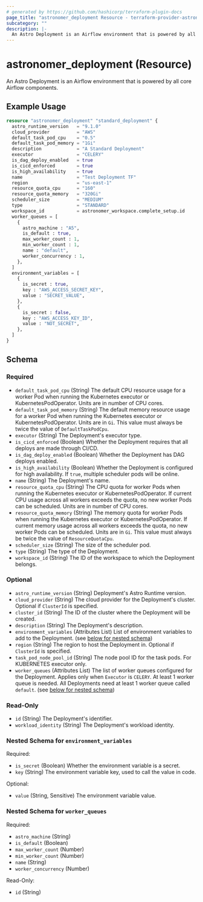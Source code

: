```yaml
---
# generated by https://github.com/hashicorp/terraform-plugin-docs
page_title: "astronomer_deployment Resource - terraform-provider-astronomer"
subcategory: ""
description: |-
  An Astro Deployment is an Airflow environment that is powered by all core Airflow components.
---
```


# astronomer_deployment (Resource)

An Astro Deployment is an Airflow environment that is powered by all core Airflow components.

## Example Usage

```terraform
resource "astronomer_deployment" "standard_deployment" {
  astro_runtime_version   = "9.1.0"
  cloud_provider          = "AWS"
  default_task_pod_cpu    = "0.5"
  default_task_pod_memory = "1Gi"
  description             = "A Standard Deployment"
  executor                = "CELERY"
  is_dag_deploy_enabled   = true
  is_cicd_enforced        = true
  is_high_availability    = true
  name                    = "Test Deployment TF"
  region                  = "us-east-1"
  resource_quota_cpu      = "160"
  resource_quota_memory   = "320Gi"
  scheduler_size          = "MEDIUM"
  type                    = "STANDARD"
  workspace_id            = astronomer_workspace.complete_setup.id
  worker_queues = [
    {
      astro_machine : "A5",
      is_default : true,
      max_worker_count : 1,
      min_worker_count : 1,
      name : "default",
      worker_concurrency : 1,
    },
  ]
  environment_variables = [
    {
      is_secret : true,
      key : "AWS_ACCESS_SECRET_KEY",
      value : "SECRET_VALUE",
    },
    {
      is_secret : false,
      key : "AWS_ACCESS_KEY_ID",
      value : "NOT_SECRET",
    },
  ]
}
```

<!-- schema generated by tfplugindocs -->
## Schema

### Required

- `default_task_pod_cpu` (String) The default CPU resource usage for a worker Pod when running the Kubernetes executor or KubernetesPodOperator. Units are in number of CPU cores.
- `default_task_pod_memory` (String) The default memory resource usage for a worker Pod when running the Kubernetes executor or KubernetesPodOperator. Units are in `Gi`. This value must always be twice the value of `DefaultTaskPodCpu`.
- `executor` (String) The Deployment's executor type.
- `is_cicd_enforced` (Boolean) Whether the Deployment requires that all deploys are made through CI/CD.
- `is_dag_deploy_enabled` (Boolean) Whether the Deployment has DAG deploys enabled.
- `is_high_availability` (Boolean) Whether the Deployment is configured for high availability. If `true`, multiple scheduler pods will be online.
- `name` (String) The Deployment's name.
- `resource_quota_cpu` (String) The CPU quota for worker Pods when running the Kubernetes executor or KubernetesPodOperator. If current CPU usage across all workers exceeds the quota, no new worker Pods can be scheduled. Units are in number of CPU cores.
- `resource_quota_memory` (String) The memory quota for worker Pods when running the Kubernetes executor or KubernetesPodOperator. If current memory usage across all workers exceeds the quota, no new worker Pods can be scheduled. Units are in `Gi`. This value must always be twice the value of `ResourceQuotaCpu`.
- `scheduler_size` (String) The size of the scheduler pod.
- `type` (String) The type of the Deployment.
- `workspace_id` (String) The ID of the workspace to which the Deployment belongs.

### Optional

- `astro_runtime_version` (String) Deployment's Astro Runtime version.
- `cloud_provider` (String) The cloud provider for the Deployment's cluster. Optional if `ClusterId` is specified.
- `cluster_id` (String) The ID of the cluster where the Deployment will be created.
- `description` (String) The Deployment's description.
- `environment_variables` (Attributes List) List of environment variables to add to the Deployment. (see [below for nested schema](#nestedatt--environment_variables))
- `region` (String) The region to host the Deployment in. Optional if `ClusterId` is specified.
- `task_pod_node_pool_id` (String) The node pool ID for the task pods. For KUBERNETES executor only.
- `worker_queues` (Attributes List) The list of worker queues configured for the Deployment. Applies only when `Executor` is `CELERY`. At least 1 worker queue is needed. All Deployments need at least 1 worker queue called `default`. (see [below for nested schema](#nestedatt--worker_queues))

### Read-Only

- `id` (String) The Deployment's identifier.
- `workload_identity` (String) The Deployment's workload identity.

<a id="nestedatt--environment_variables"></a>
### Nested Schema for `environment_variables`

Required:

- `is_secret` (Boolean) Whether the environment variable is a secret.
- `key` (String) The environment variable key, used to call the value in code.

Optional:

- `value` (String, Sensitive) The environment variable value.


<a id="nestedatt--worker_queues"></a>
### Nested Schema for `worker_queues`

Required:

- `astro_machine` (String)
- `is_default` (Boolean)
- `max_worker_count` (Number)
- `min_worker_count` (Number)
- `name` (String)
- `worker_concurrency` (Number)

Read-Only:

- `id` (String)
